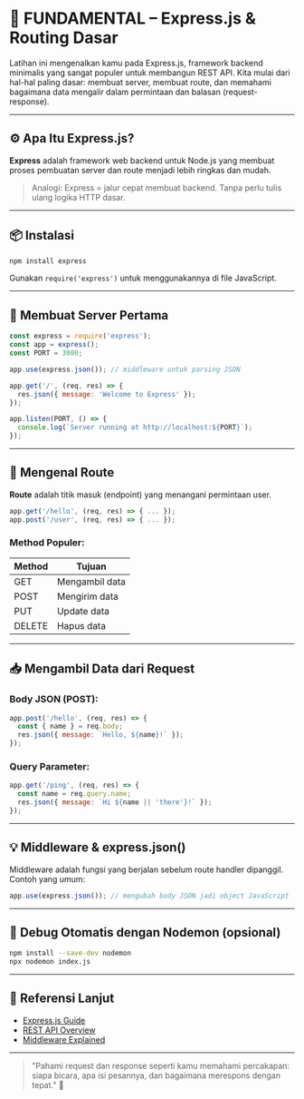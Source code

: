 # 🌱 FUNDAMENTAL – Express.js & Routing Dasar

Latihan ini mengenalkan kamu pada Express.js, framework backend minimalis yang sangat populer untuk membangun REST API. Kita mulai dari hal-hal paling dasar: membuat server, membuat route, dan memahami bagaimana data mengalir dalam permintaan dan balasan (request-response).

---

## ⚙️ Apa Itu Express.js?

**Express** adalah framework web backend untuk Node.js yang membuat proses pembuatan server dan route menjadi lebih ringkas dan mudah.

> Analogi: Express = jalur cepat membuat backend. Tanpa perlu tulis ulang logika HTTP dasar.

---

## 📦 Instalasi

```bash
npm install express
```

Gunakan `require('express')` untuk menggunakannya di file JavaScript.

---

## 🚀 Membuat Server Pertama

```js
const express = require('express');
const app = express();
const PORT = 3000;

app.use(express.json()); // middleware untuk parsing JSON

app.get('/', (req, res) => {
  res.json({ message: 'Welcome to Express' });
});

app.listen(PORT, () => {
  console.log(`Server running at http://localhost:${PORT}`);
});
```

---

## 🧭 Mengenal Route

**Route** adalah titik masuk (endpoint) yang menangani permintaan user.

```js
app.get('/hello', (req, res) => { ... });
app.post('/user', (req, res) => { ... });
```

### Method Populer:

| Method | Tujuan         |
| ------ | -------------- |
| GET    | Mengambil data |
| POST   | Mengirim data  |
| PUT    | Update data    |
| DELETE | Hapus data     |

---

## 📥 Mengambil Data dari Request

### Body JSON (POST):

```js
app.post('/hello', (req, res) => {
  const { name } = req.body;
  res.json({ message: `Hello, ${name}!` });
});
```

### Query Parameter:

```js
app.get('/ping', (req, res) => {
  const name = req.query.name;
  res.json({ message: `Hi ${name || 'there'}!` });
});
```

---

## 💡 Middleware & express.json()

Middleware adalah fungsi yang berjalan sebelum route handler dipanggil. Contoh yang umum:

```js
app.use(express.json()); // mengubah body JSON jadi object JavaScript
```

---

## 🔄 Debug Otomatis dengan Nodemon (opsional)

```bash
npm install --save-dev nodemon
npx nodemon index.js
```

---

## 🔗 Referensi Lanjut

- [Express.js Guide](https://expressjs.com/)
- [REST API Overview](https://restfulapi.net/)
- [Middleware Explained](https://expressjs.com/en/guide/using-middleware.html)

---

> "Pahami request dan response seperti kamu memahami percakapan: siapa bicara, apa isi pesannya, dan bagaimana merespons dengan tepat." 🧠

